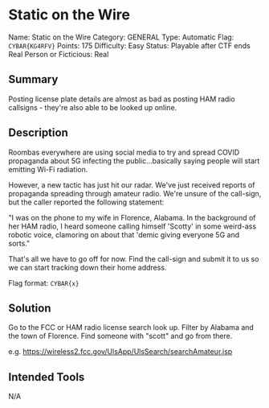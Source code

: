# Static on the Wire
Name: Static on the Wire
Category: GENERAL
Type: Automatic
Flag: `CYBAR{KG4RFV}`
Points: 175
Difficulty: Easy
Status: Playable after CTF ends
Real Person or Ficticious: Real

## Summary
Posting license plate details are almost as bad as posting HAM radio callsigns - they're also able to be looked up online.

## Description
Roombas everywhere are using social media to try and spread COVID propaganda about 5G infecting the public...basically saying people will start emitting Wi-Fi radiation.

However, a new tactic has just hit our radar. We've just received reports of propaganda spreading through amateur radio. We're unsure of the call-sign, but the caller reported the following statement:

"I was on the phone to my wife in Florence, Alabama. In the background of her HAM radio, I heard someone calling himself 'Scotty' in some weird-ass robotic voice, clamoring on about that 'demic giving everyone 5G and sorts."

That's all we have to go off for now. Find the call-sign and submit it to us so we can start tracking down their home address.

Flag format: `CYBAR{x}`

## Solution
Go to the FCC or HAM radio license search look up. Filter by Alabama and the town of Florence. Find someone with "scott" and go from there.

e.g. https://wireless2.fcc.gov/UlsApp/UlsSearch/searchAmateur.jsp

## Intended Tools
N/A